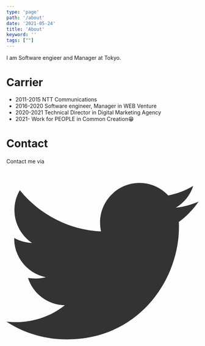 ```yaml
---
type: 'page'
path: '/about'
date: '2021-05-24'
title: 'About'
keyword: ''
tags: [""]
---
```


I am Software engieer and Manager at Tokyo.
# Carrier

- 2011-2015 NTT Communications
- 2016-2020 Software engineer, Manager in WEB Venture
- 2020-2021 Technical Director in Digital Marketing Agency
- 2021-     Work for PEOPLE in Common Creation😁

# Contact

Contact me via　
<a class="about-twitter" href=https://twitter.com/kazukimuta>
<svg aria-hidden="true" focusable="false" data-prefix="fab" data-icon="twitter" class="svg-inline--fa fa-twitter fa-w-16 fa-1x icon" role="img" xmlns="http://www.w3.org/2000/svg" viewBox="0 0 512 512" color="#333"><path fill="currentColor" d="M459.37 151.716c.325 4.548.325 9.097.325 13.645 0 138.72-105.583 298.558-298.558 298.558-59.452 0-114.68-17.219-161.137-47.106 8.447.974 16.568 1.299 25.34 1.299 49.055 0 94.213-16.568 130.274-44.832-46.132-.975-84.792-31.188-98.112-72.772 6.498.974 12.995 1.624 19.818 1.624 9.421 0 18.843-1.3 27.614-3.573-48.081-9.747-84.143-51.98-84.143-102.985v-1.299c13.969 7.797 30.214 12.67 47.431 13.319-28.264-18.843-46.781-51.005-46.781-87.391 0-19.492 5.197-37.36 14.294-52.954 51.655 63.675 129.3 105.258 216.365 109.807-1.624-7.797-2.599-15.918-2.599-24.04 0-57.828 46.782-104.934 104.934-104.934 30.213 0 57.502 12.67 76.67 33.137 23.715-4.548 46.456-13.32 66.599-25.34-7.798 24.366-24.366 44.833-46.132 57.827 21.117-2.273 41.584-8.122 60.426-16.243-14.292 20.791-32.161 39.308-52.628 54.253z"></path></svg>
</a>